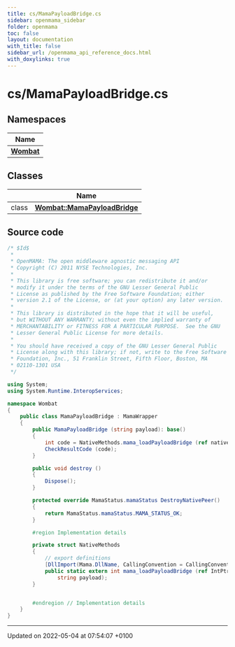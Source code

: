 ```yaml
---
title: cs/MamaPayloadBridge.cs
sidebar: openmama_sidebar
folder: openmama
toc: false
layout: documentation
with_title: false
sidebar_url: /openmama_api_reference_docs.html
with_doxylinks: true
---
```


# cs/MamaPayloadBridge.cs



## Namespaces

| Name           |
| -------------- |
| **[Wombat](namespaceWombat.html)**  |

## Classes

|                | Name           |
| -------------- | -------------- |
| class | **[Wombat::MamaPayloadBridge](classWombat_1_1MamaPayloadBridge.html)**  |




## Source code

```csharp
/* $Id$
 *
 * OpenMAMA: The open middleware agnostic messaging API
 * Copyright (C) 2011 NYSE Technologies, Inc.
 *
 * This library is free software; you can redistribute it and/or
 * modify it under the terms of the GNU Lesser General Public
 * License as published by the Free Software Foundation; either
 * version 2.1 of the License, or (at your option) any later version.
 *
 * This library is distributed in the hope that it will be useful,
 * but WITHOUT ANY WARRANTY; without even the implied warranty of
 * MERCHANTABILITY or FITNESS FOR A PARTICULAR PURPOSE.  See the GNU
 * Lesser General Public License for more details.
 *
 * You should have received a copy of the GNU Lesser General Public
 * License along with this library; if not, write to the Free Software
 * Foundation, Inc., 51 Franklin Street, Fifth Floor, Boston, MA
 * 02110-1301 USA
 */

using System;
using System.Runtime.InteropServices;

namespace Wombat
{
    public class MamaPayloadBridge : MamaWrapper
    {
        public MamaPayloadBridge (string payload): base()
        {
            int code = NativeMethods.mama_loadPayloadBridge (ref nativeHandle, payload);
            CheckResultCode (code);
        }

        public void destroy ()
        {
            Dispose();
        }

        protected override MamaStatus.mamaStatus DestroyNativePeer()
        {
            return MamaStatus.mamaStatus.MAMA_STATUS_OK;
        }

        #region Implementation details

        private struct NativeMethods
        {
            // export definitions
            [DllImport(Mama.DllName, CallingConvention = CallingConvention.Cdecl)]
            public static extern int mama_loadPayloadBridge (ref IntPtr impl,
                string payload);
        }


        #endregion // Implementation details
    }
}
```


-------------------------------

Updated on 2022-05-04 at 07:54:07 +0100
